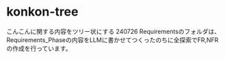 # konkon-tree
こんこんに関する内容をツリー状にする
240726 Requirementsのフォルダは、Requirements_Phaseの内容をLLMに書かせてつくったのちに全探索でFR,NFRの作成を行っています。